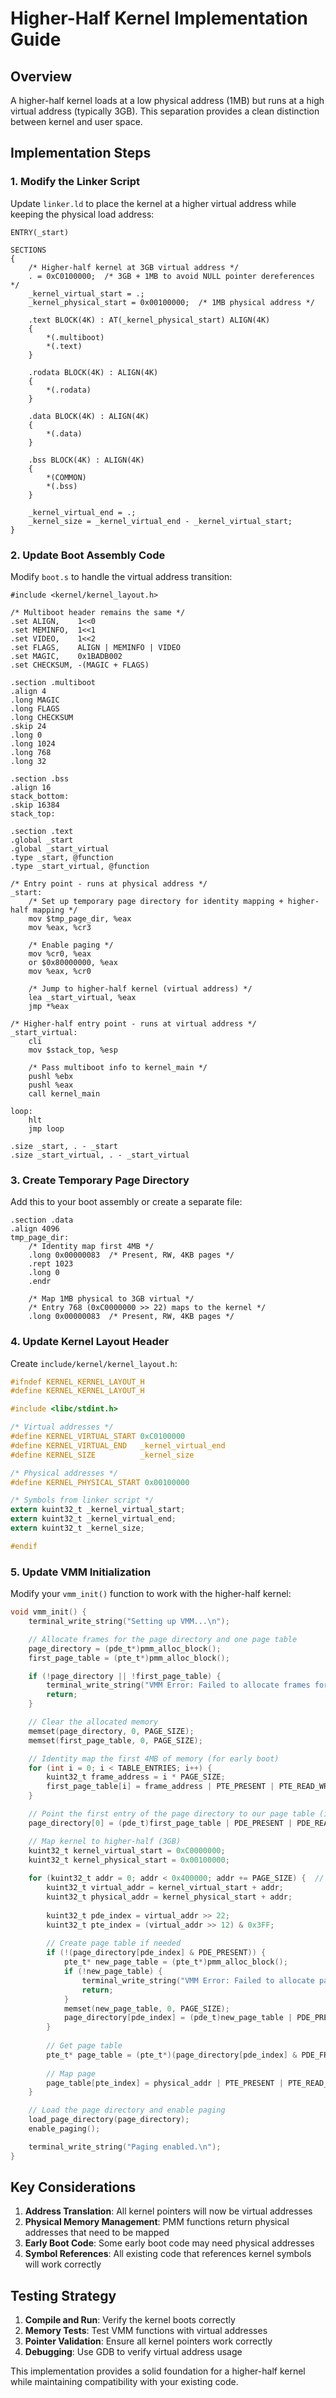 # Higher-Half Kernel Implementation Guide

## Overview
A higher-half kernel loads at a low physical address (1MB) but runs at a high virtual address (typically 3GB). This separation provides a clean distinction between kernel and user space.

## Implementation Steps

### 1. Modify the Linker Script
Update `linker.ld` to place the kernel at a higher virtual address while keeping the physical load address:

```
ENTRY(_start)

SECTIONS
{
    /* Higher-half kernel at 3GB virtual address */
    . = 0xC0100000;  /* 3GB + 1MB to avoid NULL pointer dereferences */
    _kernel_virtual_start = .;
    _kernel_physical_start = 0x00100000;  /* 1MB physical address */
    
    .text BLOCK(4K) : AT(_kernel_physical_start) ALIGN(4K)
    {
        *(.multiboot)
        *(.text)
    }
    
    .rodata BLOCK(4K) : ALIGN(4K)
    {
        *(.rodata)
    }
    
    .data BLOCK(4K) : ALIGN(4K)
    {
        *(.data)
    }
    
    .bss BLOCK(4K) : ALIGN(4K)
    {
        *(COMMON)
        *(.bss)
    }
    
    _kernel_virtual_end = .;
    _kernel_size = _kernel_virtual_end - _kernel_virtual_start;
}
```

### 2. Update Boot Assembly Code
Modify `boot.s` to handle the virtual address transition:

```assembly
#include <kernel/kernel_layout.h>

/* Multiboot header remains the same */
.set ALIGN,    1<<0
.set MEMINFO,  1<<1
.set VIDEO,    1<<2
.set FLAGS,    ALIGN | MEMINFO | VIDEO
.set MAGIC,    0x1BADB002
.set CHECKSUM, -(MAGIC + FLAGS)

.section .multiboot
.align 4
.long MAGIC
.long FLAGS
.long CHECKSUM
.skip 24
.long 0
.long 1024
.long 768
.long 32

.section .bss
.align 16
stack_bottom:
.skip 16384
stack_top:

.section .text
.global _start
.global _start_virtual
.type _start, @function
.type _start_virtual, @function

/* Entry point - runs at physical address */
_start:
    /* Set up temporary page directory for identity mapping + higher-half mapping */
    mov $tmp_page_dir, %eax
    mov %eax, %cr3
    
    /* Enable paging */
    mov %cr0, %eax
    or $0x80000000, %eax
    mov %eax, %cr0
    
    /* Jump to higher-half kernel (virtual address) */
    lea _start_virtual, %eax
    jmp *%eax

/* Higher-half entry point - runs at virtual address */
_start_virtual:
    cli
    mov $stack_top, %esp
    
    /* Pass multiboot info to kernel_main */
    pushl %ebx
    pushl %eax
    call kernel_main
    
loop:
    hlt
    jmp loop

.size _start, . - _start
.size _start_virtual, . - _start_virtual
```

### 3. Create Temporary Page Directory
Add this to your boot assembly or create a separate file:

```assembly
.section .data
.align 4096
tmp_page_dir:
    /* Identity map first 4MB */
    .long 0x00000083  /* Present, RW, 4KB pages */
    .rept 1023
    .long 0
    .endr
    
    /* Map 1MB physical to 3GB virtual */
    /* Entry 768 (0xC0000000 >> 22) maps to the kernel */
    .long 0x00000083  /* Present, RW, 4KB pages */
```

### 4. Update Kernel Layout Header
Create `include/kernel/kernel_layout.h`:

```c
#ifndef KERNEL_KERNEL_LAYOUT_H
#define KERNEL_KERNEL_LAYOUT_H

#include <libc/stdint.h>

/* Virtual addresses */
#define KERNEL_VIRTUAL_START 0xC0100000
#define KERNEL_VIRTUAL_END   _kernel_virtual_end
#define KERNEL_SIZE          _kernel_size

/* Physical addresses */
#define KERNEL_PHYSICAL_START 0x00100000

/* Symbols from linker script */
extern kuint32_t _kernel_virtual_start;
extern kuint32_t _kernel_virtual_end;
extern kuint32_t _kernel_size;

#endif
```

### 5. Update VMM Initialization
Modify your `vmm_init()` function to work with the higher-half kernel:

```c
void vmm_init() {
    terminal_write_string("Setting up VMM...\n");

    // Allocate frames for the page directory and one page table
    page_directory = (pde_t*)pmm_alloc_block();
    first_page_table = (pte_t*)pmm_alloc_block();

    if (!page_directory || !first_page_table) {
        terminal_write_string("VMM Error: Failed to allocate frames for paging structures.\n");
        return;
    }

    // Clear the allocated memory
    memset(page_directory, 0, PAGE_SIZE);
    memset(first_page_table, 0, PAGE_SIZE);

    // Identity map the first 4MB of memory (for early boot)
    for (int i = 0; i < TABLE_ENTRIES; i++) {
        kuint32_t frame_address = i * PAGE_SIZE;
        first_page_table[i] = frame_address | PTE_PRESENT | PTE_READ_WRITE;
    }

    // Point the first entry of the page directory to our page table (identity mapping)
    page_directory[0] = (pde_t)first_page_table | PDE_PRESENT | PDE_READ_WRITE;

    // Map kernel to higher-half (3GB)
    kuint32_t kernel_virtual_start = 0xC0000000;
    kuint32_t kernel_physical_start = 0x00100000;
    
    for (kuint32_t addr = 0; addr < 0x400000; addr += PAGE_SIZE) {  // 4MB kernel
        kuint32_t virtual_addr = kernel_virtual_start + addr;
        kuint32_t physical_addr = kernel_physical_start + addr;
        
        kuint32_t pde_index = virtual_addr >> 22;
        kuint32_t pte_index = (virtual_addr >> 12) & 0x3FF;
        
        // Create page table if needed
        if (!(page_directory[pde_index] & PDE_PRESENT)) {
            pte_t* new_page_table = (pte_t*)pmm_alloc_block();
            if (!new_page_table) {
                terminal_write_string("VMM Error: Failed to allocate page table!\n");
                return;
            }
            memset(new_page_table, 0, PAGE_SIZE);
            page_directory[pde_index] = (pde_t)new_page_table | PDE_PRESENT | PDE_READ_WRITE;
        }
        
        // Get page table
        pte_t* page_table = (pte_t*)(page_directory[pde_index] & PDE_FRAME);
        
        // Map page
        page_table[pte_index] = physical_addr | PTE_PRESENT | PTE_READ_WRITE;
    }

    // Load the page directory and enable paging
    load_page_directory(page_directory);
    enable_paging();

    terminal_write_string("Paging enabled.\n");
}
```

## Key Considerations

1. **Address Translation**: All kernel pointers will now be virtual addresses
2. **Physical Memory Management**: PMM functions return physical addresses that need to be mapped
3. **Early Boot Code**: Some early boot code may need physical addresses
4. **Symbol References**: All existing code that references kernel symbols will work correctly

## Testing Strategy

1. **Compile and Run**: Verify the kernel boots correctly
2. **Memory Tests**: Test VMM functions with virtual addresses
3. **Pointer Validation**: Ensure all kernel pointers work correctly
4. **Debugging**: Use GDB to verify virtual address usage

This implementation provides a solid foundation for a higher-half kernel while maintaining compatibility with your existing code.